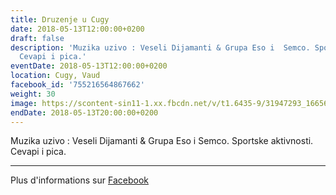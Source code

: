 ```yaml
---
title: Druzenje u Cugy
date: 2018-05-13T12:00:00+0200
draft: false
description: 'Muzika uzivo : Veseli Dijamanti & Grupa Eso i  Semco. Sportske aktivnosti.
  Cevapi i pica.'
eventDate: 2018-05-13T12:00:00+0200
location: Cugy, Vaud
facebook_id: '755216564867662'
weight: 30
image: https://scontent-sin11-1.xx.fbcdn.net/v/t1.6435-9/31947293_1665614486867697_1159691004425535488_n.jpg?_nc_cat=104&ccb=1-7&_nc_sid=9e60e4&_nc_ohc=PhsDuxdkE08Q7kNvwEvAzS8&_nc_oc=AdmgowFTHtJuB3ZS11UbalkfGUw1figN0zrsurb8YeujF8ofIJHVjdADXrl3ULGH-3w&_nc_zt=23&_nc_ht=scontent-sin11-1.xx&edm=ABTKTjYEAAAA&_nc_gid=_mepJDxp3zCY3RoZDHbckA&oh=00_AfYGf2RagIicgDniUvZcej9FzTiws1NgvrSfvH0cZTS0Dg&oe=68E0595A
endDate: 2018-05-13T20:00:00+0200
---
```


Muzika uzivo : Veseli Dijamanti & Grupa Eso i  Semco. Sportske aktivnosti. Cevapi i pica.

---

Plus d'informations sur [Facebook](https://facebook.com/events/755216564867662)